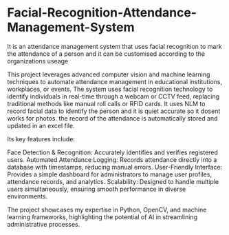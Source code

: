 # Facial-Recognition-Attendance-Management-System

It is an attendance management system that uses facial recognition to mark the attendance of a person and it can be customised according to the organizations useage

This project leverages advanced computer vision and machine learning techniques to automate attendance management in educational institutions, workplaces, or events. The system uses facial recognition technology to identify individuals in real-time through a webcam or CCTV feed, replacing traditional methods like manual roll calls or RFID cards. It uses NLM to record facial data to identify the person and it is quiet accurate so it dosent works for photos. the record of the attendance is automatically stored and updated in an excel file.

Its key features include:

Face Detection & Recognition: Accurately identifies and verifies registered users. Automated Attendance Logging: Records attendance directly into a database with timestamps, reducing manual errors. User-Friendly Interface: Provides a simple dashboard for administrators to manage user profiles, attendance records, and analytics. Scalability: Designed to handle multiple users simultaneously, ensuring smooth performance in diverse environments.

The project showcases my expertise in Python, OpenCV, and machine learning frameworks, highlighting the potential of AI in streamlining administrative processes.
